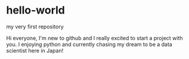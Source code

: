 # hello-world
my very first repository

Hi everyone,
I'm new to github and I really excited to start a project with you. I enjoying python and currently chasing my dream to be a data scientist here in Japan! 
